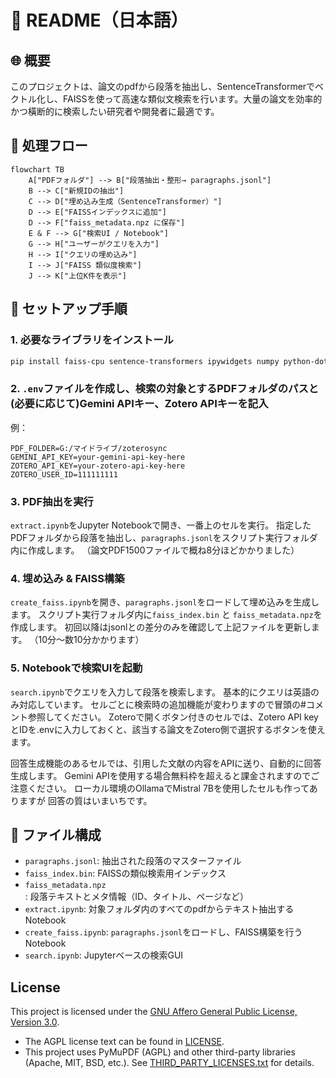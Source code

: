 # 📄 README（日本語）

## 🌐 概要

このプロジェクトは、論文のpdfから段落を抽出し、SentenceTransformerでベクトル化し、FAISSを使って高速な類似文検索を行います。大量の論文を効率的かつ橫断的に検索したい研究者や開発者に最適です。

## 🔁 処理フロー

```mermaid
flowchart TB
    A["PDFフォルダ"] --> B["段落抽出・整形→ paragraphs.jsonl"]
    B --> C["新規IDの抽出"]
    C --> D["埋め込み生成（SentenceTransformer）"]
    D --> E["FAISSインデックスに追加"]
    D --> F["faiss_metadata.npz に保存"]
    E & F --> G["検索UI / Notebook"]
    G --> H["ユーザーがクエリを入力"]
    H --> I["クエリの埋め込み"]
    I --> J["FAISS 類似度検索"]
    J --> K["上位K件を表示"]
```

## 🔧 セットアップ手順

### 1. 必要なライブラリをインストール

```bash
pip install faiss-cpu sentence-transformers ipywidgets numpy python-dotenv google.generativeai
```

### 2. `.env`ファイルを作成し、検索の対象とするPDFフォルダのパスと(必要に応じて)Gemini APIキー、Zotero APIキーを記入

例：

```env
PDF_FOLDER=G:/マイドライブ/zoterosync
GEMINI_API_KEY=your-gemini-api-key-here
ZOTERO_API_KEY=your-zotero-api-key-here
ZOTERO_USER_ID=111111111
```

### 3. PDF抽出を実行

`extract.ipynb`をJupyter Notebookで開き、一番上のセルを実行。
指定したPDFフォルダから段落を抽出し、`paragraphs.jsonl`をスクリプト実行フォルダ内に作成します。
（論文PDF1500ファイルで概ね8分ほどかかりました）

### 4. 埋め込み & FAISS構築

`create_faiss.ipynb`を開き、`paragraphs.jsonl`をロードして埋め込みを生成します。
スクリプト実行フォルダ内に`faiss_index.bin` と `faiss_metadata.npz`を作成します。
初回以降はjsonlとの差分のみを確認して上記ファイルを更新します。 
（10分～数10分かかります）

### 5. Notebookで検索UIを起動

`search.ipynb`でクエリを入力して段落を検索します。
基本的にクエリは英語のみ対応しています。
セルごとに検索時の追加機能が変わりますので冒頭の#コメント参照してください。
Zoteroで開くボタン付きのセルでは、Zotero API keyとIDを.envに入力しておくと、該当する論文をZotero側で選択するボタンを使えます。

回答生成機能のあるセルでは、引用した文献の内容をAPIに送り、自動的に回答生成します。
Gemini APIを使用する場合無料枠を超えると課金されますのでご注意ください。
ローカル環境のOllamaでMistral 7Bを使用したセルも作ってありますが
回答の質はいまいちです。

## 📁 ファイル構成

- `paragraphs.jsonl`: 抽出された段落のマスターファイル
- `faiss_index.bin`: FAISSの類似検索用インデックス
- `faiss_metadata.npz`: 段落テキストとメタ情報（ID、タイトル、ページなど）
- `extract.ipynb`: 対象フォルダ内のすべてのpdfからテキスト抽出するNotebook
- `create_faiss.ipynb`: `paragraphs.jsonl`をロードし、FAISS構築を行うNotebook
- `search.ipynb`: Jupyterベースの検索GUI

## License

This project is licensed under the [GNU Affero General Public License, Version 3.0](./LICENSE).

- The AGPL license text can be found in [LICENSE](./LICENSE).
- This project uses PyMuPDF (AGPL) and other third-party libraries (Apache, MIT, BSD, etc.). See [THIRD_PARTY_LICENSES.txt](./THIRD_PARTY_LICENSES.txt) for details.
